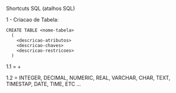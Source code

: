Shortcuts SQL (atalhos SQL)

1 - Criacao de Tabela:

```
CREATE TABLE <nome-tabela>
  (
    <descricao-atributos>
    <descricao-chaves>
    <descricao-restricoes>
  )
```

1.1 <descricao-atributos> = <nome> + <tipo>

1.2 <tipo> = INTEGER, DECIMAL, NUMERIC, REAL, VARCHAR, CHAR, TEXT, TIMESTAP, DATE, TIME, ETC ...
